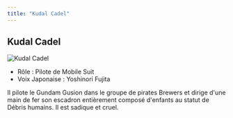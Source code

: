 ```yaml
---
title: "Kudal Cadel"
---
```


Kudal Cadel
-----------


![Kudal Cadel](/images/stories/saga/g-tekketsu/persos/kudal-cadel.png)


* Rôle : Pilote de Mobile Suit
* Voix Japonaise : Yoshinori Fujita


Il pilote le Gundam Gusion dans le groupe de pirates Brewers et dirige d'une main de fer son escadron entièrement composé d'enfants au statut de Débris humains. Il est sadique et cruel.

